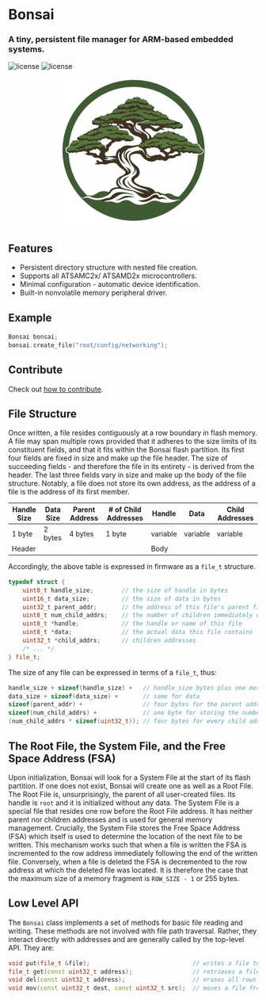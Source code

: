# Bonsai
### A tiny, persistent file manager for ARM-based embedded systems.

![license](https://img.shields.io/badge/license-MIT-green)
![license](https://img.shields.io/badge/version-alpha-yellow)


<p align="center">
  <img src="docs/images/logo.png" />
</p>


## Features
- Persistent directory structure with nested file creation.
- Supports all ATSAMC2x/ ATSAMD2x microcontrollers.
- Minimal configuration - automatic device identification.
- Built-in nonvolatile memory peripheral driver.

## Example

```c++
Bonsai bonsai;
bonsai.create_file("root/config/networking");
```

## Contribute
Check out [how to contribute](docs/CONTRIBUTING.md).

## File Structure
Once written, a file resides contiguously at a row boundary in flash memory. A file may span multiple rows provided that it adheres to the size limits of its constituent fields, and that it fits within the Bonsai flash partition. Its first four fields are fixed in size and make up the file header.
The size of succeeding fields - and therefore the file in its entirety - is derived from the header.
The last three fields vary in size and make up the body of the file structure.
Notably, a file does not store its own address, as the address of a file is the address of its first member.

<table class="tg">
<thead>
  <tr>
    <th class="tg-0pky">Handle Size</th>
    <th class="tg-0pky">Data Size</th>
    <th class="tg-0pky">Parent Address</th>
    <th class="tg-0pky"># of Child Addresses</th>
    <th class="tg-0pky">Handle</th>
    <th class="tg-0pky">Data</th>
    <th class="tg-0pky">Child Addresses</th>
  </tr>
</thead>
<tbody>
  <tr>
    <td class="tg-0pky">1 byte</td>
    <td class="tg-0pky">2 bytes</td>
    <td class="tg-0pky">4 bytes</td>
    <td class="tg-0pky">1 byte</td>
    <td class="tg-0pky">variable</td>
    <td class="tg-0pky">variable</td>
    <td class="tg-0pky">variable</td>
  </tr>
  <tr>
    <td class="tg-c3ow" colspan="4">Header</td>
    <td class="tg-c3ow" colspan="3">Body</td>
  </tr>
</tbody>
</table>

Accordingly, the above table is expressed in firmware as a `file_t` structure.


```c++
typedef struct {
    uint8_t handle_size;        // the size of handle in bytes
    uint16_t data_size;         // the size of data in bytes
    uint32_t parent_addr;       // the address of this file's parent file
    uint8_t num_child_addrs;    // the number of children immediately descendant from this file
    uint8_t *handle;            // the handle or name of this file
    uint8_t *data;              // the actual data this file contains
    uint32_t *child_addrs;      // children addresses
    /* ... */
} file_t;
```

The size of any file can be expressed in terms of a `file_t`, thus:
```c++
handle_size + sizeof(handle_size) +   // handle_size bytes plus one more for storing the size of handle_size
data_size + sizeof(data_size) +       // same for data
sizeof(parent_addr) +                 // four bytes for the parent address
sizeof(num_child_addrs) +             // one byte for storing the number of child addresses
(num_child_addrs * sizeof(uint32_t)); // four bytes for every child address
```

## The Root File, the System File, and the Free Space Address (FSA)
Upon initialization, Bonsai will look for a System File at the start of its flash partition. If one does not exist, Bonsai will create one as well as a Root File. The Root File is, unsurprisingly, the parent of all user-created files. Its handle is `root` and it is initialized without any data. The System File is a special file that resides one row before the Root File address. It has neither parent nor children addresses and is used for general memory management. Crucially, the System File stores the Free Space Address (FSA) which itself is used to determine the location of the next file to be written. This mechanism works such that when a file is written the FSA is incremented to the row address immediately following the end of the written file. Conversely, when a file is deleted the FSA is decremented to the row address at which the deleted file was located. It is therefore the case that the maximum size of a memory fragment is `ROW_SIZE - 1` or 255 bytes.


## Low Level API
The `Bonsai` class implements a set of methods for basic file reading and writing. 
These methods are not involved with file path traversal. Rather, they interact directly with addresses and are generally called by the top-level API.
They are:
```c++
void put(file_t &file);                             // writes a file to flash memory
file_t get(const uint32_t address);                 // retrieves a file from memory
void del(const uint32_t address);                   // erases all rows containing a file
void mov(const uint32_t dest, const uint32_t src);  // moves a file from src to dest
```

